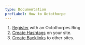 ```yaml
---
type: Documentation
prefLabel: How to Octothorpe
---
```


1. [Register](#register-a-domain) with an Octothorpes Ring
2. [Create Hashtags](#link-tag) on your site.
3. [Create Backlinks](#creating-backlinks) to other sites.
